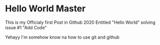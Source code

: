 # Hello World Master

This is my Officialy first Post in Github 2020 
Entitled
"Hello World"
solving issue #1 
"Add Code"

Yehayy I'm somehow know na how to use git and github 
